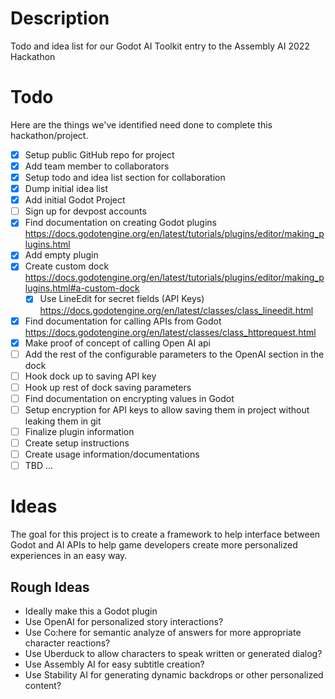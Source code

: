 # Description

Todo and idea list for our Godot AI Toolkit entry to the Assembly AI 2022 Hackathon

# Todo

Here are the things we've identified need done to complete this hackathon/project.

- [x] Setup public GitHub repo for project
- [x] Add team member to collaborators
- [x] Setup todo and idea list section for collaboration
- [x] Dump initial idea list
- [x] Add initial Godot Project
- [ ] Sign up for devpost accounts
- [x] Find documentation on creating Godot plugins
    https://docs.godotengine.org/en/latest/tutorials/plugins/editor/making_plugins.html
- [x] Add empty plugin
- [x] Create custom dock
    https://docs.godotengine.org/en/latest/tutorials/plugins/editor/making_plugins.html#a-custom-dock
    - [x] Use LineEdit for secret fields (API Keys)
        https://docs.godotengine.org/en/latest/classes/class_lineedit.html
- [x] Find documentation for calling APIs from Godot
    https://docs.godotengine.org/en/latest/classes/class_httprequest.html
- [x] Make proof of concept of calling Open AI api
- [ ] Add the rest of the configurable parameters to the OpenAI section in the dock
- [ ] Hook dock up to saving API key
- [ ] Hook up rest of dock saving parameters
- [ ] Find documentation on encrypting values in Godot
- [ ] Setup encryption for API keys to allow saving them in project without leaking them in git
- [ ] Finalize plugin information
- [ ] Create setup instructions
- [ ] Create usage information/documentations
- [ ] TBD ...

# Ideas

The goal for this project is to create a framework to help interface between Godot and AI APIs to help game developers create more personalized experiences in an easy way.

## Rough Ideas
- Ideally make this a Godot plugin
- Use OpenAI for personalized story interactions?
- Use Co:here for semantic analyze of answers for more appropriate character reactions?
- Use Uberduck to allow characters to speak written or generated dialog?
- Use Assembly AI for easy subtitle creation?
- Use Stability AI for generating dynamic backdrops or other personalized content?